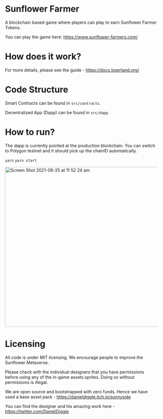 # Sunflower Farmer

A blockchain based game where players can play to earn Sunflower Farmer Tokens.

You can play the game here: https://www.sunflower-farmers.com/

# How does it work?

For more details, please see the guide - https://docs.loserland.org/

# Code Structure

Smart Contracts can be found in `src/contracts`.

Decentralized App (Dapp) can be found in `src/dapp`.

# How to run?

The dapp is currently pointed at the production blockchain. You can switch to Polygon testnet and it should pick up the chainID automatically.

`yarn`
`yarn start`

<img width="527" alt="Screen Shot 2021-08-25 at 11 52 24 am" src="https://user-images.githubusercontent.com/11745561/130713259-f87fd1b4-a6f1-4b25-b8b9-4eff6beee9e9.png">

# Licensing 

All code is under MIT licensing. We encourage people to improve the Sunflower Metaverse.

Please check with the individual designers that you have permissions before using any of the in-game assets sprites. Doing so without permissions is illegal.

We are open source and bootstrapped with zero funds. Hence we have used a base asset pack - https://danieldiggle.itch.io/sunnyside

You can find the designer and his amazing work here - https://twitter.com/DanielDiggle
